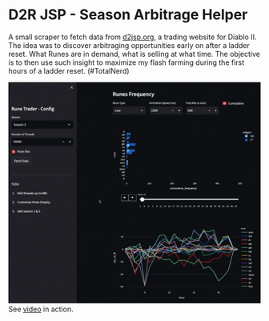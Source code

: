 # D2R JSP - Season Arbitrage Helper

A small scraper to fetch data from [d2jsp.org](d2jsp.org), a trading website for Diablo II. The idea was to discover arbitraging opportunities early on after a ladder reset. What Runes are in demand, what is selling at what time. The objective is to then use such insight to maximize my flash farming during the first hours of a ladder reset. (#TotalNerd)

[![D2R JSP](D2RJSP_Runes.gif)](https://www.youtube.com/watch?v=b4u6R3uE7eI "D2R JSP")
See [video](https://www.youtube.com/watch?v=b4u6R3uE7eI) in action.